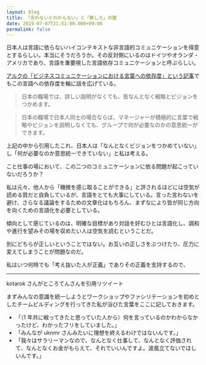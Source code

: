 ```yaml
---
layout: blog
title: 「言わないとわからない」と「察しろ」の壁
date: 2019-07-07T21:51:00.000+09:00
permalink: false
---
```


日本人は言語に依らないハイコンテキストな非言語的コミュニケーションを得意とするらしい。本当にそうだろうか。その反対側にいるのはドイツやオランダ・アメリカであり、言語を重要視した言語依存コミュニケーションと呼ぶらしい。

[アルクの「ビジネスコミュニケーションにおける言葉への依存度」という記事](https://www.alc.co.jp/business/article/gmkouza/002.html)でもこの言語への依存度を軸に話を広げている。

> 日本の職場では、詳しい説明がなくても、皆なんとなく戦略とビジョンをつかめます。

> 日本の職場で日本人同士の場合ならば、マネージャーが積極的に言葉で戦略やビジョンを説明しなくても、グループで何が必要なのかの意思統一ができます。

上記の中から引用したこれ、日本人は「なんとなくビジョンをつかめていない」し「何が必要なのか意思統一できていない」と私は考える。

こと仕事の場において、この二つのコミュニケーションに依る問題が起こっていないだろうか？

私は元々、他人から「機微を感じ取ることができる」と評されるほどには空気が読める質だと自負しているが、言語をとても大事にしている。言った言わないを避け、さらなる議論をするための文章化はもちろん、まずなにより皆が同じ方向を向くための言語化を必要としている。

傾向として感じているのは、明確な目標があり対話を好むひとは言語化し、調和や進行を望みその場を収めたい人は空気を読むということだ。

別にどちらが正しいということではない。お互いの正しさをぶつけたり、圧力に変えてしまうことが問題なのだ。

私はいつ何時でも「考え抜いた人が正義」でありその正義を支持するので、

---

kotarok さんがところてんさんを引用リツイート

まずみんなの意識を統一しようとワークショップやファシリテーションを初めとしたチームビルディングを行ってきた私が浴びた言葉をここに記しておきます。

- 「（1 年共に戦ってきたと思っていた人から）何を言っているのかわからなかったけど、わかったフリをしていました。」
- 「みんなが uknmr さんみたいに理想を終えるわけではないんです。」
- 「我々はサラリーマンなので、なんとなく仕事して、なんとなく評価されて、なんとなくお金がもらえて、それでいいんですよ。波風立てないでほしいんです。」

